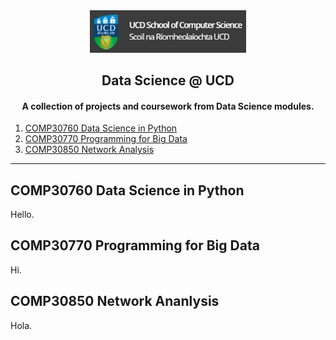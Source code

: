 <div align="center">
  <img src="./ucdcs.jpg" width="250">
  <h2> Data Science @ UCD </h2>
  <h4>A collection of projects and coursework from Data Science modules.</h4>
</div>

1. [COMP30760 Data Science in Python](./README.md#1-comp30760-data-science-in-python)
2. [COMP30770 Programming for Big Data](./README.md#2-comp30770-programming-for-big-data)
3. [COMP30850 Network Analysis](./README.md#3-comp30850-network-analysis)

---

## COMP30760 Data Science in Python

Hello.

## COMP30770 Programming for Big Data

Hi.

## COMP30850 Network Ananlysis

Hola.
